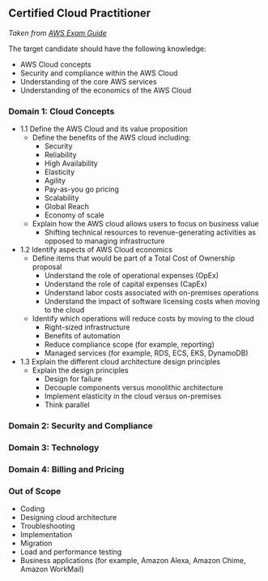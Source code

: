 ## Certified Cloud Practitioner

_Taken from [AWS Exam Guide](https://d1.awsstatic.com/training-and-certification/docs-cloud-practitioner/AWS-Certified-Cloud-Practitioner_Exam-Guide.pdf)_

The target candidate should have the following knowledge:

- AWS Cloud concepts
- Security and compliance within the AWS Cloud
- Understanding of the core AWS services
- Understanding of the economics of the AWS Cloud

### Domain 1: Cloud Concepts

- 1.1 Define the AWS Cloud and its value proposition
  - Define the benefits of the AWS cloud including:
    - Security
    - Reliability
    - High Availability
    - Elasticity
    - Agility
    - Pay-as-you go pricing
    - Scalability
    - Global Reach
    - Economy of scale
  - Explain how the AWS cloud allows users to focus on business value
    - Shifting technical resources to revenue-generating activities as opposed to managing infrastructure
- 1.2 Identify aspects of AWS Cloud economics
  - Define items that would be part of a Total Cost of Ownership proposal
    - Understand the role of operational expenses (OpEx)
    - Understand the role of capital expenses (CapEx)
    - Understand labor costs associated with on-premises operations
    - Understand the impact of software licensing costs when moving to the cloud
  - Identify which operations will reduce costs by moving to the cloud
    - Right-sized infrastructure
    - Benefits of automation
    - Reduce compliance scope (for example, reporting)
    - Managed services (for example, RDS, ECS, EKS, DynamoDB)
- 1.3 Explain the different cloud architecture design principles
  - Explain the design principles
    - Design for failure
    - Decouple components versus monolithic architecture
    - Implement elasticity in the cloud versus on-premises
    - Think parallel

### Domain 2: Security and Compliance

### Domain 3: Technology

### Domain 4: Billing and Pricing

### Out of Scope

- Coding
- Designing cloud architecture
- Troubleshooting
- Implementation
- Migration
- Load and performance testing
- Business applications (for example, Amazon Alexa, Amazon Chime, Amazon WorkMail)
